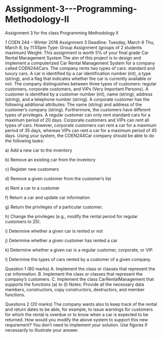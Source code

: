 # Assignment-3---Programming-Methodology-II
Assignment 3 for the class Programming Methodology II

1
COEN 244 – Winter 2018
Assignment 3
Deadline: Tuesday, March 6 Thu, March 8, by 11:55pm
Type: Group Assignment (groups of 2 students maximum)
Weight: This assignment is worth 5% of your final grade
Car Rental Management System
The aim of this project is to design and implement a computerized Car Rental Management
System for a company called COEN244Cars. The company rents two types of cars: standard
and luxury cars. A car is identified by a car identification number (int), a type (string), and a
flag that indicates whether the car is currently available or not.
The company distinguishes between three types of customers: regular customers, corporate
customers, and VIPs (Very Important Persons). A customer is identified by a customer
number (int), name (string), address (string), and a telephone number (string). A corporate
customer has the following additional attributes: The name (string) and address of the
customer’s company (string).
Furthermore, the customers have different types of privileges. A regular customer can only
rent standard cars for a maximum period of 20 days. Corporate customers and VIPs can rent
all types of cars. However, corporate customers can rent a car for a maximum period of 35
days, whereas VIPs can rent a car for a maximum period of 45 days.
Using your system, the COEN244Car company should be able to do the following tasks:

a) Add a new car to the inventory

b) Remove an existing car from the inventory

c) Register new customers

d) Remove a given customer from the customer’s list

e) Rent a car to a customer

f) Return a car and update car information

g) Return the privileges of a particular customer.

h) Change the privileges (e.g., modify the rental period for regular customers to 25).

i) Determine whether a given car is rented or not

j) Determine whether a given customer has rented a car

k) Determine whether a given car is a regular customer, corporate, or VIP.

l) Determine the types of cars rented by a customer of a given company.


Question 1 (80 marks)
A. Implement the class or classes that represent the car information.
B. Implement the class or classes that represent the company’s customers.
C. Implement the class CarRentalManagement that supports the functions (a) to (l)
Notes: Provide all the necessary data members, constructors, copy constructors, destructors,
and member functions.

Questions 2 (20 marks)
The company wants also to keep track of the rental and return dates to be able, for example, to
issue warnings for customers for which the rental is overdue or to know when a car is
expected to be returned. How would you modify the above system to support this new requirement? You don’t need to implement your solution. Use figures if necessarily to
illustrate your answer.
